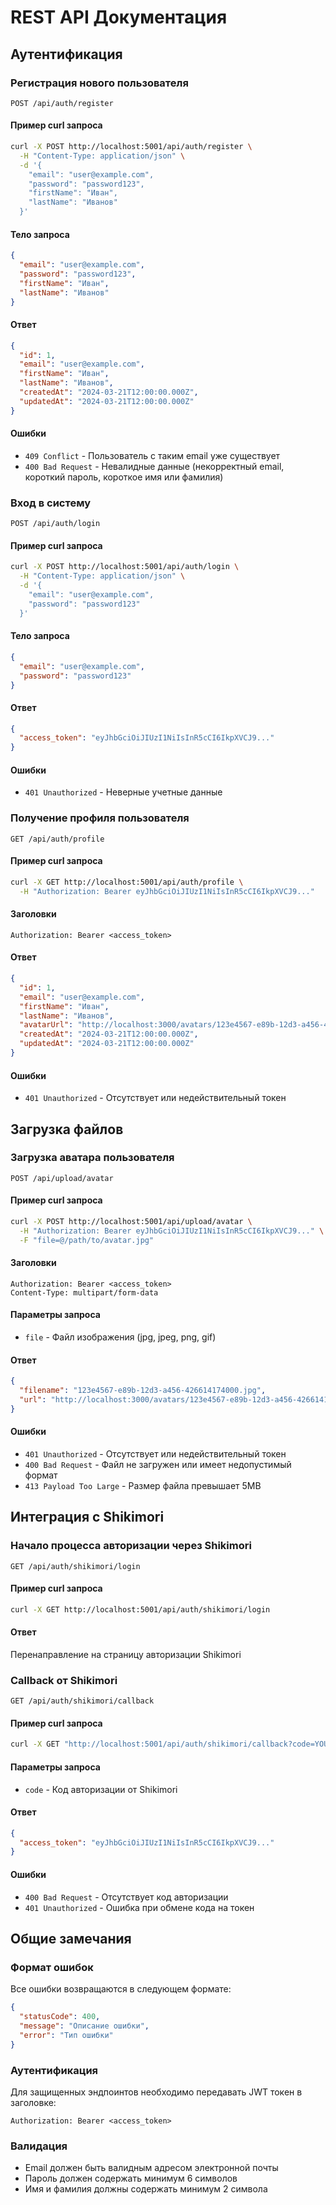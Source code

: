 # REST API Документация

## Аутентификация

### Регистрация нового пользователя
```http
POST /api/auth/register
```

#### Пример curl запроса
```bash
curl -X POST http://localhost:5001/api/auth/register \
  -H "Content-Type: application/json" \
  -d '{
    "email": "user@example.com",
    "password": "password123",
    "firstName": "Иван",
    "lastName": "Иванов"
  }'
```

#### Тело запроса
```json
{
  "email": "user@example.com",
  "password": "password123",
  "firstName": "Иван",
  "lastName": "Иванов"
}
```

#### Ответ
```json
{
  "id": 1,
  "email": "user@example.com",
  "firstName": "Иван",
  "lastName": "Иванов",
  "createdAt": "2024-03-21T12:00:00.000Z",
  "updatedAt": "2024-03-21T12:00:00.000Z"
}
```

#### Ошибки
- `409 Conflict` - Пользователь с таким email уже существует
- `400 Bad Request` - Невалидные данные (некорректный email, короткий пароль, короткое имя или фамилия)

### Вход в систему
```http
POST /api/auth/login
```

#### Пример curl запроса
```bash
curl -X POST http://localhost:5001/api/auth/login \
  -H "Content-Type: application/json" \
  -d '{
    "email": "user@example.com",
    "password": "password123"
  }'
```

#### Тело запроса
```json
{
  "email": "user@example.com",
  "password": "password123"
}
```

#### Ответ
```json
{
  "access_token": "eyJhbGciOiJIUzI1NiIsInR5cCI6IkpXVCJ9..."
}
```

#### Ошибки
- `401 Unauthorized` - Неверные учетные данные

### Получение профиля пользователя
```http
GET /api/auth/profile
```

#### Пример curl запроса
```bash
curl -X GET http://localhost:5001/api/auth/profile \
  -H "Authorization: Bearer eyJhbGciOiJIUzI1NiIsInR5cCI6IkpXVCJ9..."
```

#### Заголовки
```
Authorization: Bearer <access_token>
```

#### Ответ
```json
{
  "id": 1,
  "email": "user@example.com",
  "firstName": "Иван",
  "lastName": "Иванов",
  "avatarUrl": "http://localhost:3000/avatars/123e4567-e89b-12d3-a456-426614174000.jpg",
  "createdAt": "2024-03-21T12:00:00.000Z",
  "updatedAt": "2024-03-21T12:00:00.000Z"
}
```

#### Ошибки
- `401 Unauthorized` - Отсутствует или недействительный токен

## Загрузка файлов

### Загрузка аватара пользователя
```http
POST /api/upload/avatar
```

#### Пример curl запроса
```bash
curl -X POST http://localhost:5001/api/upload/avatar \
  -H "Authorization: Bearer eyJhbGciOiJIUzI1NiIsInR5cCI6IkpXVCJ9..." \
  -F "file=@/path/to/avatar.jpg"
```

#### Заголовки
```
Authorization: Bearer <access_token>
Content-Type: multipart/form-data
```

#### Параметры запроса
- `file` - Файл изображения (jpg, jpeg, png, gif)

#### Ответ
```json
{
  "filename": "123e4567-e89b-12d3-a456-426614174000.jpg",
  "url": "http://localhost:3000/avatars/123e4567-e89b-12d3-a456-426614174000.jpg"
}
```

#### Ошибки
- `401 Unauthorized` - Отсутствует или недействительный токен
- `400 Bad Request` - Файл не загружен или имеет недопустимый формат
- `413 Payload Too Large` - Размер файла превышает 5MB

## Интеграция с Shikimori

### Начало процесса авторизации через Shikimori
```http
GET /api/auth/shikimori/login
```

#### Пример curl запроса
```bash
curl -X GET http://localhost:5001/api/auth/shikimori/login
```

#### Ответ
Перенаправление на страницу авторизации Shikimori

### Callback от Shikimori
```http
GET /api/auth/shikimori/callback
```

#### Пример curl запроса
```bash
curl -X GET "http://localhost:5001/api/auth/shikimori/callback?code=YOUR_AUTH_CODE"
```

#### Параметры запроса
- `code` - Код авторизации от Shikimori

#### Ответ
```json
{
  "access_token": "eyJhbGciOiJIUzI1NiIsInR5cCI6IkpXVCJ9..."
}
```

#### Ошибки
- `400 Bad Request` - Отсутствует код авторизации
- `401 Unauthorized` - Ошибка при обмене кода на токен

## Общие замечания

### Формат ошибок
Все ошибки возвращаются в следующем формате:
```json
{
  "statusCode": 400,
  "message": "Описание ошибки",
  "error": "Тип ошибки"
}
```

### Аутентификация
Для защищенных эндпоинтов необходимо передавать JWT токен в заголовке:
```
Authorization: Bearer <access_token>
```

### Валидация
- Email должен быть валидным адресом электронной почты
- Пароль должен содержать минимум 6 символов
- Имя и фамилия должны содержать минимум 2 символа 